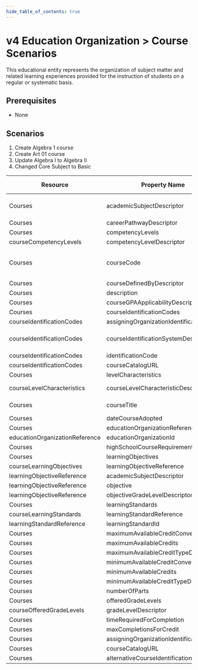 ```yaml
---
hide_table_of_contents: true
---
```


# v4 Education Organization > Course Scenarios

This educational entity represents the organization of subject matter and
related learning experiences provided for the instruction of students on a
regular or systematic basis.

## Prerequisites

* None

## Scenarios

1. Create Algebra 1 course
2. Create Art 01 course
3. Update Algebra I to Algebra II
4. Changed Core Subject to Basic

| Resource                       | Property Name                        | Is Collection | Data Type                            | Required / Optional | Scenario 1: POST                     | Scenario 2: POST         | Scenario 3: PUT                      | Scenario 4: PUT          |
| ------------------------------ | ------------------------------------ | ------------- | ------------------------------------ | ------------------- | ------------------------------------ | ------------------------ | ------------------------------------ | ------------------------ |
| Courses                        | academicSubjectDescriptor            | FALSE         | academicSubjectDescriptor            | REQUIRED            | Mathematics                          | Fine and Performing Arts | Mathematics                          | Fine and Performing Arts |
| Courses                        | careerPathwayDescriptor              | FALSE         | careerPathwayDescriptor              | OPTIONAL            |                                      |                          |                                      |                          |
| Courses                        | competencyLevels                     | TRUE          | courseCompetencyLevel[]              | OPTIONAL            |                                      |                          |                                      |                          |
| courseCompetencyLevels         | competencyLevelDescriptor            | FALSE         | competencyLevelDescriptor            | OPTIONAL            |                                      |                          |                                      |                          |
| Courses                        | courseCode                           | FALSE         | string                               | REQUIRED            | [ALG 01 if possible \| system value] | ART 01                   | [ALG 01 if possible \| system value] | ART 01                   |
| Courses                        | courseDefinedByDescriptor            | FALSE         | courseDefinedByDescriptor            | OPTIONAL            |                                      |                          |                                      |                          |
| Courses                        | description                          | FALSE         | string                               | OPTIONAL            |                                      |                          |                                      |                          |
| Courses                        | courseGPAApplicabilityDescriptor     | FALSE         | courseGPAApplicabilityDescriptor     | OPTIONAL            |                                      |                          |                                      |                          |
| Courses                        | courseIdentificationCodes            | TRUE          | courseIdentificationCode             | REQUIRED            |                                      |                          |                                      |                          |
| courseIdentificationCodes      | assigningOrganizationIdentificationCode | FALSE         | string                               | OPTIONAL            |                                      |                          |                                      |                          |
| courseIdentificationCodes      | courseIdentificationSystemDescriptor | FALSE         | courseIdentificationSystemDescriptor | REQUIRED            | State course code                    | LEA course code          | State course code                    | LEA course code          |
| courseIdentificationCodes      | identificationCode                   | FALSE         | string                               | REQUIRED            | 03100500                             | ART 01                   | 03100500                             | ART 01                   |
| courseIdentificationCodes      | courseCatalogURL                    | FALSE         | string                               | OPTIONAL            |                                      |                          |                                      |                          |
| Courses                        | levelCharacteristics                 | TRUE          | courseLevelCharacteristic[]          | REQUIRED            |                                      |                          |                                      |                          |
| courseLevelCharacteristics     | courseLevelCharacteristicDescriptor  | FALSE         | courseLevelCharacteristicDescriptor  | REQUIRED            | Core Subject                         | Core Subject             | Core Subject                         | Basic                    |
| Courses                        | courseTitle                          | FALSE         | string                               | REQUIRED            | Algebra I                            | Art, Grade 1             | Algebra II                           | Art, Grade 1             |
| Courses                        | dateCourseAdopted                   | FALSE         | date                                 | OPTIONAL            |                                      |                          |                                      |                          |
| Courses                        | educationOrganizationReference       | FALSE         | educationOrganizationReference       | REQUIRED            |                                      |                          |                                      |                          |
| educationOrganizationReference | educationOrganizationId              | FALSE         | int                                  | REQUIRED            | 255901                               | 255901                   | 255901                               | 255901                   |
| Courses                        | highSchoolCourseRequirement          | FALSE         | boolean                              | OPTIONAL            |                                      |                          |                                      |                          |
| Courses                        | learningObjectives                   | TRUE          | courseLearningObjective[]            | OPTIONAL            |                                      |                          |                                      |                          |
| courseLearningObjectives       | learningObjectiveReference           | FALSE         | learningObjectiveReference           | OPTIONAL            |                                      |                          |                                      |                          |
| learningObjectiveReference     | academicSubjectDescriptor            | FALSE         | academicSubjectDescriptor            | OPTIONAL            |                                      |                          |                                      |                          |
| learningObjectiveReference     | objective                            | FALSE         | string                               | OPTIONAL            |                                      |                          |                                      |                          |
| learningObjectiveReference     | objectiveGradeLevelDescriptor        | FALSE         | objectiveGradeLevelDescriptor        | OPTIONAL            |                                      |                          |                                      |                          |
| Courses                        | learningStandards                    | TRUE          | courseLearningStandard[]             | OPTIONAL            |                                      |                          |                                      |                          |
| courseLearningStandards        | learningStandardReference            | FALSE         | learningStandardReference            | OPTIONAL            |                                      |                          |                                      |                          |
| learningStandardReference      | learningStandardId                  | FALSE         | string                               | OPTIONAL            |                                      |                          |                                      |                          |
| Courses                        | maximumAvailableCreditConversion     | FALSE         | number                               | OPTIONAL            |                                      |                          |                                      |                          |
| Courses                        | maximumAvailableCredits              | FALSE         | number                               | OPTIONAL            |                                      |                          |                                      |                          |
| Courses                        | maximumAvailableCreditTypeDescriptor  | FALSE         | maximumAvailableCreditTypeDescriptor | OPTIONAL            |                                      |                          |                                      |                          |
| Courses                        | minimumAvailableCreditConversion     | FALSE         | number                               | OPTIONAL            |                                      |                          |                                      |                          |
| Courses                        | minimumAvailableCredits              | FALSE         | number                               | OPTIONAL            |                                      |                          |                                      |                          |
| Courses                        | minimumAvailableCreditTypeDescriptor  | FALSE         | minimumAvailableCreditTypeDescriptor | OPTIONAL            |                                      |                          |                                      |                          |
| Courses                        | numberOfParts                        | FALSE         | int                                  | REQUIRED            | 1                                    | 1                        | 1                                    | 1                        |
| Courses                        | offeredGradeLevels                  | TRUE          | courseOfferedGradeLevel[]           | OPTIONAL            |                                      |                          |                                      |                          |
| courseOfferedGradeLevels      | gradeLevelDescriptor                 | FALSE         | gradeLevelDescriptor                 | OPTIONAL            |                                      |                          |                                      |                          |
| Courses                        | timeRequiredForCompletion           | FALSE         | int                                  | OPTIONAL            |                                      |                          |                                      |                          |
| Courses                        | maxCompletionsForCredit             | FALSE         | int                                  | CONDITIONAL         | 3                                    | 3                        | 3                                    | 3                        |
| Courses                        | assigningOrganizationIdentificationCode | FALSE         | string                               | OPTIONAL            |                                      |                          |                                      |                          |
| Courses                        | courseCatalogURL                    | FALSE         | string                               | OPTIONAL            |                                      |                          |                                      |                          |
| Courses                        | alternativeCourseIdentificationCode  | TRUE          | string                               | OPTIONAL            |                                      |                          |                                      |                          |
